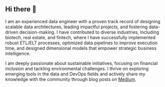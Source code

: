 ## Hi there 👋

<!--
**aqua-fortis/aqua-fortis** is a ✨ _special_ ✨ repository because its `README.md` (this file) appears on your GitHub profile.

Here are some ideas to get you started:

- 🔭 I’m currently working on ...
- 🌱 I’m currently learning ...
- 👯 I’m looking to collaborate on ...
- 🤔 I’m looking for help with ...
- 💬 Ask me about ...
- 📫 How to reach me: ...
- 😄 Pronouns: ...
- ⚡ Fun fact: ...

I am an experienced data engineer with a proven track record of designing scalable data architectures, leading impactful projects, and fostering data-driven decision-making. I have contributed to diverse industries, including biotech, real estate, and fintech, where I have successfully implemented robust ETL/ELT processes, optimized data pipelines to improve execution time by up to 40%, and designed dimensional models that empower strategic business intelligence.

I am deeply passionate about sustainable initiatives, focusing on financial inclusion, wealth management, and tackling environmental challenges. I thrive on exploring emerging tools in the data and DevOps fields and actively share my knowledge with the community through blog posts on [Medium](https://medium.com/@brendavarguez21)

-->

I am an experienced data engineer with a proven track record of designing scalable data architectures, leading impactful projects, and fostering data-driven decision-making. I have contributed to diverse industries, including biotech, real estate, and fintech, where I have successfully implemented robust ETL/ELT processes, optimized data pipelines to improve execution time, and designed dimensional models that empower strategic business intelligence.

I am deeply passionate about sustainable initiatives, focusing on financial inclusion and tackling environmental challenges. I thrive on exploring emerging tools in the data and DevOps fields and actively share my knowledge with the community through blog posts on [Medium](https://medium.com/@brendavarguez21).

